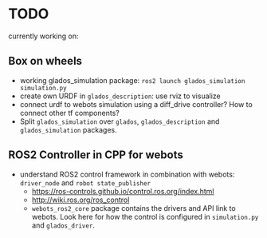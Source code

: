 # TODO
currently working on:
 ## Box on wheels
- working glados_simulation package: `ros2 launch glados_simulation simulation.py`
- create own URDF in `glados_description`: use rviz to visualize
- connect urdf to webots simulation using a diff_drive controller? How to connect other tf components?
- Split `glados_simulation` over `glados`, `glados_description` and `glados_simulation` packages.

## ROS2 Controller in CPP for webots
- understand ROS2 control framework in combination with webots: `driver_node` and `robot state_publisher`
    - https://ros-controls.github.io/control.ros.org/index.html
    - http://wiki.ros.org/ros_control
    - `webots_ros2_core` package contains the drivers and API link to webots. Look here for how the control is configured in `simulation.py` and `glados_driver`.